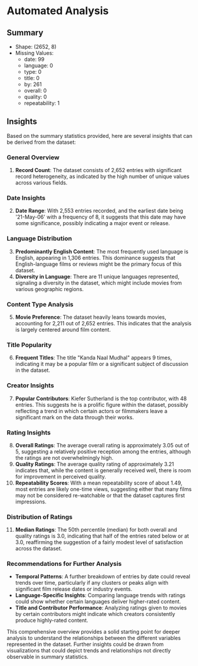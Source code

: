 # Automated Analysis

## Summary
- Shape: (2652, 8)
- Missing Values:
  - date: 99
  - language: 0
  - type: 0
  - title: 0
  - by: 261
  - overall: 0
  - quality: 0
  - repeatability: 1

## Insights
Based on the summary statistics provided, here are several insights that can be derived from the dataset:

### General Overview
1. **Record Count**: The dataset consists of 2,652 entries with significant record heterogeneity, as indicated by the high number of unique values across various fields.

### Date Insights
2. **Date Range**: With 2,553 entries recorded, and the earliest date being '21-May-06' with a frequency of 8, it suggests that this date may have some significance, possibly indicating a major event or release.

### Language Distribution
3. **Predominantly English Content**: The most frequently used language is English, appearing in 1,306 entries. This dominance suggests that English-language films or reviews might be the primary focus of this dataset.
4. **Diversity in Language**: There are 11 unique languages represented, signaling a diversity in the dataset, which might include movies from various geographic regions.

### Content Type Analysis
5. **Movie Preference**: The dataset heavily leans towards movies, accounting for 2,211 out of 2,652 entries. This indicates that the analysis is largely centered around film content.

### Title Popularity
6. **Frequent Titles**: The title "Kanda Naal Mudhal" appears 9 times, indicating it may be a popular film or a significant subject of discussion in the dataset.

### Creator Insights
7. **Popular Contributors**: Kiefer Sutherland is the top contributor, with 48 entries. This suggests he is a prolific figure within the dataset, possibly reflecting a trend in which certain actors or filmmakers leave a significant mark on the data through their works.

### Rating Insights
8. **Overall Ratings**: The average overall rating is approximately 3.05 out of 5, suggesting a relatively positive reception among the entries, although the ratings are not overwhelmingly high.
9. **Quality Ratings**: The average quality rating of approximately 3.21 indicates that, while the content is generally received well, there is room for improvement in perceived quality.
10. **Repeatability Scores**: With a mean repeatability score of about 1.49, most entries are likely one-time views, suggesting either that many films may not be considered re-watchable or that the dataset captures first impressions.

### Distribution of Ratings
11. **Median Ratings**: The 50th percentile (median) for both overall and quality ratings is 3.0, indicating that half of the entries rated below or at 3.0, reaffirming the suggestion of a fairly modest level of satisfaction across the dataset.

### Recommendations for Further Analysis
- **Temporal Patterns**: A further breakdown of entries by date could reveal trends over time, particularly if any clusters or peaks align with significant film release dates or industry events.
- **Language-Specific Insights**: Comparing language trends with ratings could show whether certain languages deliver higher-rated content.
- **Title and Contributor Performance**: Analyzing ratings given to movies by certain contributors might indicate which creators consistently produce highly-rated content.

This comprehensive overview provides a solid starting point for deeper analysis to understand the relationships between the different variables represented in the dataset. Further insights could be drawn from visualizations that could depict trends and relationships not directly observable in summary statistics.

